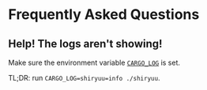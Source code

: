 # Frequently Asked Questions

## Help! The logs aren't showing!

Make sure the environment variable [`CARGO_LOG`](https://docs.rs/env_logger/0.8.1/env_logger/#enabling-logging) is set.

TL;DR: run `CARGO_LOG=shiryuu=info ./shiryuu`.
